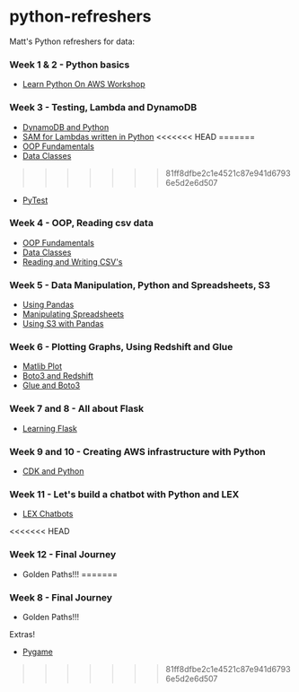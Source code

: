 # python-refreshers
Matt's Python refreshers for data:

### Week 1 & 2 - Python basics
* [Learn Python On AWS Workshop](https://catalog.us-east-1.prod.workshops.aws/workshops/3d705026-9edc-40e8-b353-bdabb116c89c/en-US)

### Week 3 - Testing, Lambda and DynamoDB
* [DynamoDB and Python](https://catalog.us-east-1.prod.workshops.aws/workshops/3d705026-9edc-40e8-b353-bdabb116c89c/en-US/persisting-data/dynamodb)
* [SAM for Lambdas written in Python](https://docs.aws.amazon.com/serverless-application-model/latest/developerguide/serverless-getting-started-hello-world.html)
<<<<<<< HEAD
=======
* [OOP Fundamentals](https://www.programiz.com/python-programming/object-oriented-programming)
* [Data Classes](https://realpython.com/python-data-classes/)
>>>>>>> 81ff8dfbe2c1e4521c87e941d67936e5d2e6d507
* [PyTest](https://realpython.com/pytest-python-testing/)

### Week 4 - OOP, Reading csv data
* [OOP Fundamentals](https://realpython.com/python3-object-oriented-programming/#parent-classes-vs-child-classes)
* [Data Classes](https://realpython.com/python-data-classes/)
* [Reading and Writing CSV's](https://realpython.com/python-interview-problem-parsing-csv-files/)

### Week 5 - Data Manipulation, Python and Spreadsheets, S3
* [Using Pandas](https://pandas.pydata.org/docs/user_guide/10min.html)
* [Manipulating Spreadsheets](https://realpython.com/openpyxl-excel-spreadsheets-python/)
* [Using S3 with Pandas](https://towardsdatascience.com/reading-and-writing-files-from-to-amazon-s3-with-pandas-ccaf90bfe86c)

### Week 6 - Plotting Graphs, Using Redshift and Glue
* [Matlib Plot](https://matplotlib.org/stable/tutorials/introductory/index.html)
* [Boto3 and Redshift](https://hevodata.com/learn/boto3-redshift/)
* [Glue and Boto3](https://www.1week4.com/it/aws/aws-glue-tutorial-boto3/)

### Week 7 and 8 - All about Flask
* [Learning Flask](https://blog.miguelgrinberg.com/post/the-flask-mega-tutorial-part-i-hello-world)

### Week 9 and 10 - Creating AWS infrastructure with Python
* [CDK and Python](https://cdkworkshop.com/30-python.html)

### Week 11 - Let's build a chatbot with Python and LEX
* [LEX Chatbots](https://github.com/MattJColes/amazon-lex-amplify-workshop/tree/master/lab1-Building_Chat_Bots_With_Lex)

<<<<<<< HEAD
### Week 12 - Final Journey
* Golden Paths!!!
=======
### Week 8 - Final Journey
* Golden Paths!!!

Extras!
* [Pygame](https://www.techwithtim.net/tutorials/game-development-with-python/pygame-tutorial/)
>>>>>>> 81ff8dfbe2c1e4521c87e941d67936e5d2e6d507
